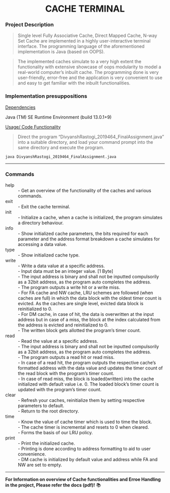 <h1 align = "center"> CACHE TERMINAL </h1>

<h3> Project Description </h3>

> Single level Fully Associative Cache, Direct Mapped Cache, N-way Set Cache are implemented in a highly user-interactive terminal interface. The programming language of the aforementioned implementation is Java (based on OOPS).

> The implemented caches simulate to a very high extent the functionality with extensive showcase of oops modularity to model a real-world computer’s inbuilt cache. The programming done is very user-friendly, error-free and the application is very convenient to use and easy to get familiar with the inbuilt functionalities.

<h3> Implementation presuppositions </h3>
 
<ins> Dependencies </ins>

Java (TM) SE Runtime Environment (build 13.0.1+9)

<ins> Usage/ Code Functionality </ins>

> Direct the program “DivyanshRastogi_2019464_FinalAssignment.java” into a suitable directory, and load your command prompt into the same directory and execute the program.

`java DivyanshRastogi_2019464_FinalAssignment.java`

---
<h3> Commands </h3>
<dl>
<dt> help </dt>
<dd>- Get an overview of the functionality of the caches and various commands. </dd>
 
<dt> exit </dt>
<dd>- Exit the cache terminal. </dd>
 
<dt> init </dt>
<dd>- Initialize a cache, when a cache is initialized, the program simulates a directory behaviour. </dd>
 
<dt>	info </dt>
<dd>-	Show initialized cache parameters, the bits required for each parameter and the address format breakdown a cache simulates for accessing a data value. </dd>

<dt> type </dt>
<dd>- Show initialized cache type. </dd>

<dt> write </dt>
<dd>-	Write a data value at a specific address. </dd>
<dd>- Input data must be an integer value. [1 Byte] </dd>
<dd>-	The input address is binary and shall not be inputted compulsorily as a 32bit address, as the program auto completes the address. </dd>
<dd>- The program outputs a write hit or a write miss. </dd>
<dd>-	For FA cache and NW cache, LRU schemes are followed (when caches are full) in which the data block with the oldest timer count is evicted. As the caches are single level, evicted data block is reinitialized to 0. </dd>
<dd>- For DM cache, in case of hit, the data is overwritten at the input address but in case of a miss, the block at the index calculated from the address is evicted and reinitialized to 0. </dd>
<dd>- The written block gets allotted the program’s timer count. </dd>

<dt> read </dt> 
<dd>-	Read the value at a specific address. </dd>
<dd>-	The input address is binary and shall not be inputted compulsorily as a 32bit address, as the program auto completes the address. </dd>
<dd>-	The program outputs a read hit or read miss. </dd>
<dd>-	In case of a read hit, the program outputs the respective cache’s formatted address with the data value and updates the timer count of the read block with the program’s timer count. </dd>
<dd>-	In case of read miss, the block is loaded(written) into the cache initialized with default value i.e. 0. The loaded block’s timer count is updated with the program’s timer count. </dd>

<dt>	clear </dt> 
<dd>- Refresh your caches, reinitialize them by setting respective parameters to default. </dd>
<dd>- Return to the root directory. </dd>

<dt> time </dt>
<dd>- Know the value of cache timer which is used to time the block. </dd>
<dd>- The cache timer is incremental and resets to 0 when cleared. </dd>
<dd>- Forms the basis of our LRU policy. </dd>
 
<dt>	print </dt>
<dd>- Print the initialized cache. </dd>
<dd>- Printing is done according to address formatting to aid to user convenience. </dd>
<dd>- DM cache is initialized by default value and address while FA and NW are set to empty. </dd>
 
 </dl>

---
**For Information on overview of Cache functionalities and Erroe Handling in the project, Please refer the docs (pdf)!** :books:

